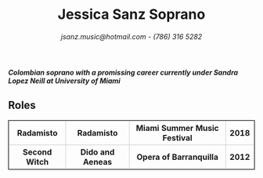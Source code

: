 <!DOCTYPE html>
<html>
  <head>
    <meta charset="utf-8"/>
    <title>Jessica Sanz Resume</title>
  </header>
 <style>
    td,th { border: 1px solid #ccc; }
    table { border: 1px solid black; }
</style>

<body>
  <header>
    <h1>Jessica Sanz Soprano</h1>
    <h6>jsanz.music@hotmail.com  -  (786) 316 5282</h6>
  </header>
  <main>
   <h5><em>Colombian soprano with a promissing career currently under Sandra Lopez Neill at University of Miami</em></h5>
    
   <h2>Roles</h2>
 <table>
  <tr>
    <th>Radamisto</th>
    <th>Radamisto</th>
    <th>Miami Summer Music Festival</th>
    <th>2018</th>
  </tr>
  <tr>
    <th>Second Witch</th>
    <th>Dido and Aeneas</th>
    <th>Opera of Barranquilla</th>
    <th>2012</th>
  </tr>
 
  
 </table>   
    
    
    
  </main>
  

</body>

</html>
  
